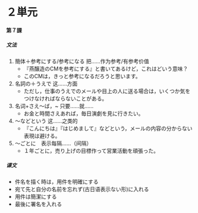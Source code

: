 # ２単元
#### 第７課
##### 文法
1. 簡体＋参考にする/参考になる 把……作为参考/有参考价值
	- 『燕醸造のCMを参考にする』と書いてあるけど，これはどいう意味？
	- このCMは，きっと参考になるだろうと思います。
2. 名詞の＋うえで 这……方面
	- ただし，仕事のうえでのメールや目上の人に送る場合は，いくつか気をつけなければならないことがある。
3. 名词+さえ〜ば，~ 只要……就……
	- お金と時間さえあれば，毎日演劇を見に行きたい。
4. 〜などという 这……之类的
	- 『こんにちは』『はじめまして』などという，メールの内容の分からない表現は避ける。
5. 〜ごとに　表示每隔……（间隔）
	- １年ごとに，売り上げの目標作って営業活動を頑張った。
##### 课文
- 件名を描く時は，用件を明確にする
- 宛て先と自分の名前を忘れず(古日语表示ない形)に入れる
- 用件は簡潔にする
- 最後に署名を入れる
